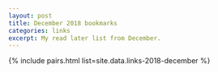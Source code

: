 ```yaml
---
layout: post
title: December 2018 bookmarks
categories: links
excerpt: My read later list from December.
---
```


{% include pairs.html list=site.data.links-2018-december %}
